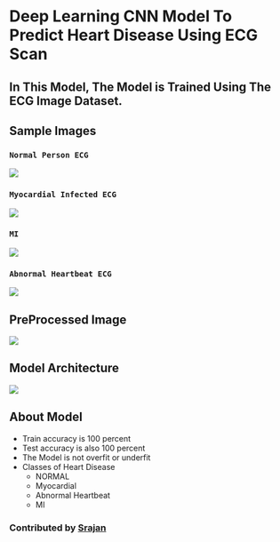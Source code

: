 # Deep Learning CNN Model To Predict Heart Disease Using ECG Scan
## In This Model, The Model is Trained Using The ECG Image Dataset.
## Sample Images
### `Normal Person ECG`
![](https://github.com/srajan-kiyotaka/Heart-Disease-Classifier/blob/master/Images/Normal.png?raw=true) 
### `Myocardial Infected ECG`
![](https://github.com/srajan-kiyotaka/Heart-Disease-Classifier/blob/master/Images/Myocardial.png?raw=true)
### `MI`
![](https://github.com/srajan-kiyotaka/Heart-Disease-Classifier/blob/master/Images/MI.png?raw=true)
### `Abnormal Heartbeat ECG`
![](https://github.com/srajan-kiyotaka/Heart-Disease-Classifier/blob/master/Images/Abnormal%20Heartbeat.png?raw=true)
## PreProcessed Image
![](https://github.com/srajan-kiyotaka/Heart-Disease-Classifier/blob/master/Images/PreProcessde.png?raw=true)
## Model Architecture
![](https://github.com/srajan-kiyotaka/Heart-Disease-Classifier/blob/master/Images/model.png?raw=true)
## About Model
- Train accuracy is 100 percent
- Test accuracy is also 100 percent
- The Model is not overfit or underfit
- Classes of Heart Disease
    - NORMAL
    - Myocardial
    - Abnormal Heartbeat
    - MI
### Contributed by [Srajan](https://github.com/srajan-kiyotaka)